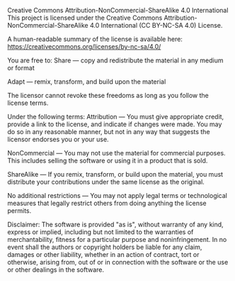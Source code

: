Creative Commons Attribution-NonCommercial-ShareAlike 4.0 International
This project is licensed under the Creative Commons Attribution-NonCommercial-ShareAlike 4.0 International (CC BY-NC-SA 4.0) License.

A human-readable summary of the license is available here:
https://creativecommons.org/licenses/by-nc-sa/4.0/

You are free to:
Share — copy and redistribute the material in any medium or format

Adapt — remix, transform, and build upon the material

The licensor cannot revoke these freedoms as long as you follow the license terms.

Under the following terms:
Attribution — You must give appropriate credit, provide a link to the license, and indicate if changes were made. You may do so in any reasonable manner, but not in any way that suggests the licensor endorses you or your use.

NonCommercial — You may not use the material for commercial purposes. This includes selling the software or using it in a product that is sold.

ShareAlike — If you remix, transform, or build upon the material, you must distribute your contributions under the same license as the original.

No additional restrictions — You may not apply legal terms or technological measures that legally restrict others from doing anything the license permits.

Disclaimer: The software is provided "as is", without warranty of any kind, express or implied, including but not limited to the warranties of merchantability, fitness for a particular purpose and noninfringement. In no event shall the authors or copyright holders be liable for any claim, damages or other liability, whether in an action of contract, tort or otherwise, arising from, out of or in connection with the software or the use or other dealings in the software.